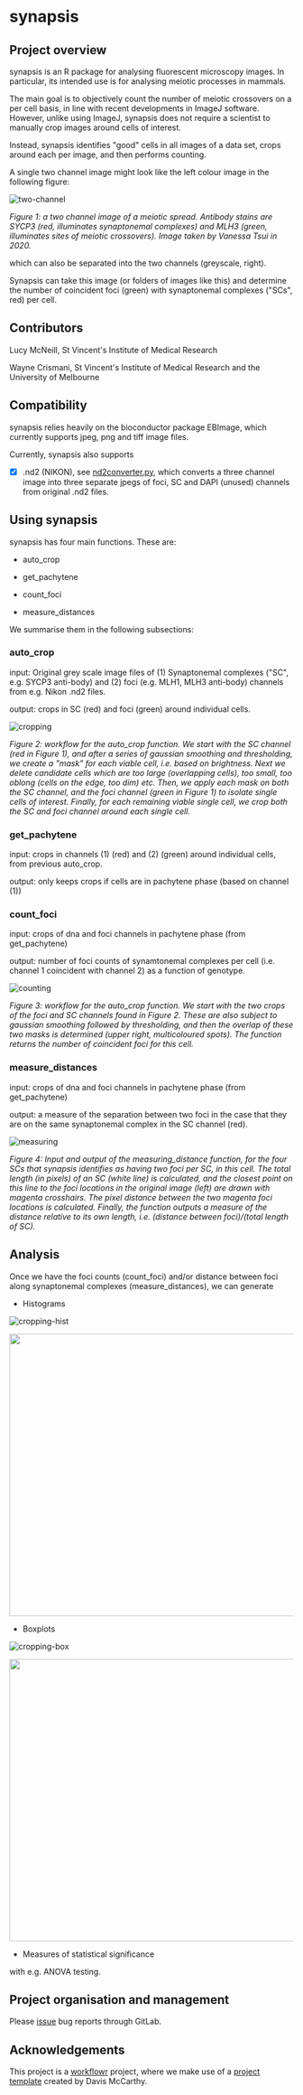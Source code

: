 # synapsis

## Project overview

synapsis is an R package for analysing fluorescent microscopy images. In particular, its intended use is for analysing meiotic processes in mammals.

The main goal is to objectively count the number of meiotic crossovers on a per cell basis, in line with recent developments in ImageJ software. However, unlike using ImageJ, synapsis does not require a scientist to manually crop images around cells of interest.

Instead, synapsis identifies "good" cells in all images of a data set, crops around each per image, and then performs counting.

A single two channel image might look like the left colour image in the following figure:

![two-channel](resources/figures/2-channel.png)

*Figure 1: a two channel image of a meiotic spread. Antibody stains are SYCP3 (red, illuminates synaptonemal complexes) and MLH3 (green, illuminates sites of meiotic crossovers). Image taken by Vanessa Tsui in 2020.*

which can also be separated into the two channels (greyscale, right).

Synapsis can take this image (or folders of images like this) and determine the number of coincident foci (green) with synaptonemal complexes ("SCs", red) per cell.


[comment]: <> (examples with this file MLH3rabbit488_SYCP3mouse594_fancm_fvb_x_fancm_bl6_725--_slide01_018.nd2)

## Contributors

Lucy McNeill, St Vincent's Institute of Medical Research

Wayne Crismani, St Vincent's Institute of Medical Research and the University of Melbourne

## Compatibility

synapsis relies heavily on the bioconductor package EBImage, which currently supports jpeg, png and tiff image files.

Currently, synapsis also supports

- [x] .nd2 (NIKON), see [nd2converter.py][], which converts a three channel image into three separate jpegs of foci, SC and DAPI (unused) channels from original .nd2 files.



## Using synapsis

synapsis has four main functions. These are:

- auto_crop

- get_pachytene

- count_foci

- measure_distances

We summarise them in the following subsections:

### auto_crop

input: Original grey scale image files of (1) Synaptonemal complexes ("SC", e.g. SYCP3 anti-body) and (2) foci (e.g. MLH1, MLH3 anti-body) channels from e.g. Nikon .nd2 files.

output: crops in SC (red) and foci (green) around individual cells.

![cropping](resources/figures/cropping_procedure.png)

*Figure 2: workflow for the auto_crop function. We start with the SC channel (red in Figure 1), and after a series of gaussian smoothing and thresholding, we create a "mask" for each viable cell, i.e. based on brightness. Next we delete candidate cells which are too large (overlapping cells), too small, too oblong (cells on the edge, too dim) etc. Then, we apply each mask on both the SC channel, and the foci channel (green in Figure 1) to isolate single cells of interest. Finally, for each remaining viable single cell, we crop both the SC and foci channel around each single cell.*

### get_pachytene

input: crops in channels (1) (red) and (2) (green) around individual cells, from previous auto_crop.

output: only keeps crops if cells are in pachytene phase (based on channel (1))

### count_foci

input: crops of dna and foci channels in pachytene phase (from get_pachytene)

output: number of foci counts of synamtonemal complexes per cell (i.e. channel 1 coincident with channel 2) as a function of genotype.

![counting](resources/figures/counting_procedure.png)

*Figure 3: workflow for the auto_crop function. We start with the two crops of the foci and SC channels found in Figure 2. These are also subject to gaussian smoothing followed by thresholding, and then the overlap of these two masks is determined (upper right, multicoloured spots). The function returns the number of coincident foci for this cell.*

### measure_distances

input: crops of dna and foci channels in pachytene phase (from get_pachytene)

output: a measure of the separation between two foci in the case that they are on the same synaptonemal complex in the SC channel (red).

![measuring](resources/figures/measuring_procedure.png)

*Figure 4: Input and output of the measuring_distance function, for the four SCs that synapsis identifies as having two foci per SC, in this cell. The total length (in pixels) of an SC (white line) is calculated, and the closest point on this line to the foci locations in the original image (left) are drawn with magenta crosshairs. The pixel distance between the two magenta foci locations is calculated. Finally, the function outputs a measure of the distance relative to its own length, i.e. (distance between foci)/(total length of SC).*

## Analysis

Once we have the foci counts (count_foci) and/or distance between foci along synaptonemal complexes (measure_distances), we can generate

- Histograms

![cropping-hist](output/count_foci_histogram.png)

<img src="output/measure_distances_histogram.png" width="700" height="500">

- Boxplots

![cropping-box](output/count_foci_boxplot.png)

<img src="output/measure_distances_boxplot.png" width="550" height="500">

- Measures of statistical significance

with e.g. ANOVA testing.


## Project organisation and management

Please [issue][] bug reports through GitLab.


## Acknowledgements

This project is a [workflowr][] project, where we make use of a [project template][] created by Davis McCarthy.

[workflowr]: https://github.com/jdblischak/workflowr

[project template]: https://gitlab.svi.edu.au/biocellgen-public/aaaa_2019_project-template

[issue]: https://gitlab.svi.edu.au/lmcneill/synapsis/-/issues

[nd2converter.py]: https://gitlab.svi.edu.au/lmcneill/synapsis/-/tree/master/source
